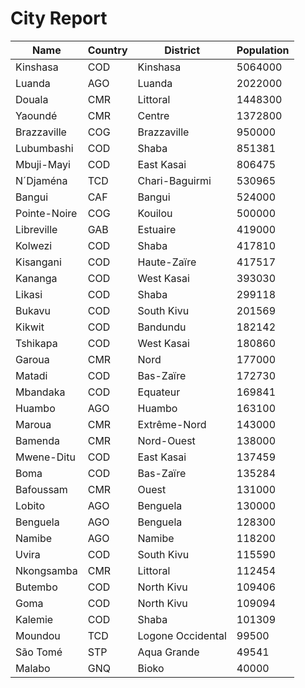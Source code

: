 # City Report

| Name | Country | District | Population |
| ---- | ------- | -------- | ---------- |
| Kinshasa | COD | Kinshasa | 5064000 |
| Luanda | AGO | Luanda | 2022000 |
| Douala | CMR | Littoral | 1448300 |
| Yaoundé | CMR | Centre | 1372800 |
| Brazzaville | COG | Brazzaville | 950000 |
| Lubumbashi | COD | Shaba | 851381 |
| Mbuji-Mayi | COD | East Kasai | 806475 |
| N´Djaména | TCD | Chari-Baguirmi | 530965 |
| Bangui | CAF | Bangui | 524000 |
| Pointe-Noire | COG | Kouilou | 500000 |
| Libreville | GAB | Estuaire | 419000 |
| Kolwezi | COD | Shaba | 417810 |
| Kisangani | COD | Haute-Zaïre | 417517 |
| Kananga | COD | West Kasai | 393030 |
| Likasi | COD | Shaba | 299118 |
| Bukavu | COD | South Kivu | 201569 |
| Kikwit | COD | Bandundu | 182142 |
| Tshikapa | COD | West Kasai | 180860 |
| Garoua | CMR | Nord | 177000 |
| Matadi | COD | Bas-Zaïre | 172730 |
| Mbandaka | COD | Equateur | 169841 |
| Huambo | AGO | Huambo | 163100 |
| Maroua | CMR | Extrême-Nord | 143000 |
| Bamenda | CMR | Nord-Ouest | 138000 |
| Mwene-Ditu | COD | East Kasai | 137459 |
| Boma | COD | Bas-Zaïre | 135284 |
| Bafoussam | CMR | Ouest | 131000 |
| Lobito | AGO | Benguela | 130000 |
| Benguela | AGO | Benguela | 128300 |
| Namibe | AGO | Namibe | 118200 |
| Uvira | COD | South Kivu | 115590 |
| Nkongsamba | CMR | Littoral | 112454 |
| Butembo | COD | North Kivu | 109406 |
| Goma | COD | North Kivu | 109094 |
| Kalemie | COD | Shaba | 101309 |
| Moundou | TCD | Logone Occidental | 99500 |
| São Tomé | STP | Aqua Grande | 49541 |
| Malabo | GNQ | Bioko | 40000 |
